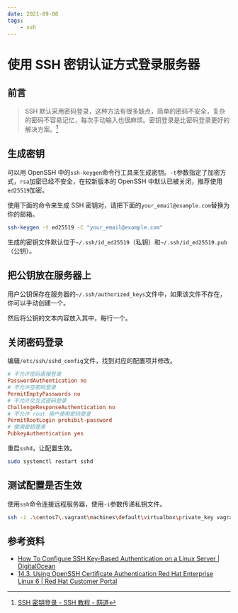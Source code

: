 ```yaml
---
date: 2021-09-08
tags:
    - ssh
---
```


# 使用 SSH 密钥认证方式登录服务器

## 前言

> SSH 默认采用密码登录，这种方法有很多缺点，简单的密码不安全，复杂的密码不容易记忆，每次手动输入也很麻烦。密钥登录是比密码登录更好的解决方案。[^1]

## 生成密钥

可以用 OpenSSH 中的`ssh-keygen`命令行工具来生成密钥。`-t`参数指定了加密方式，`rsa`加密已经不安全，在较新版本的 OpenSSH 中默认已被关闭，推荐使用`ed25519`加密。

使用下面的命令来生成 SSH 密钥对，请把下面的`your_email@example.com`替换为你的邮箱。

```bash
ssh-keygen -t ed25519 -C "your_email@example.com"
```

生成的密钥文件默认位于`~/.ssh/id_ed25519`（私钥）和`~/.ssh/id_ed25519.pub`（公钥）。

## 把公钥放在服务器上

用户公钥保存在服务器的`~/.ssh/authorized_keys`文件中，如果该文件不存在，你可以手动创建一个。

然后将公钥的文本内容放入其中，每行一个。

## 关闭密码登录

编辑`/etc/ssh/sshd_config`文件，找到对应的配置项并修改。

```ini
# 不允许密码直接登录
PasswordAuthentication no
# 不允许空密码登录
PermitEmptyPasswords no
# 不允许交互式密码登录
ChallengeResponseAuthentication no
# 不允许 root 用户使用密码登录
PermitRootLogin prohibit-password
# 使用密钥登录
PubkeyAuthentication yes
```

重启`sshd`，让配置生效。

```bash
sudo systemctl restart sshd
```

## 测试配置是否生效

使用`ssh`命令连接远程服务器，使用`-i`参数传递私钥文件。

```bash
ssh -i .\centos7\.vagrant\machines\default\virtualbox\private_key vagrant@192.168.33.12
```

## 参考资料

- [How To Configure SSH Key-Based Authentication on a Linux Server | DigitalOcean](https://www.digitalocean.com/community/tutorials/how-to-configure-ssh-key-based-authentication-on-a-linux-server)
- [14.3. Using OpenSSH Certificate Authentication Red Hat Enterprise Linux 6 | Red Hat Customer Portal](https://access.redhat.com/documentation/en-us/red_hat_enterprise_linux/6/html/deployment_guide/sec-using_openssh_certificate_authentication)

[^1]: [SSH 密钥登录 - SSH 教程 - 网道](https://wangdoc.com/ssh/key.html)
